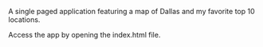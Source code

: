 A single paged application featuring a map of Dallas and my favorite top 10 locations.

Access the app by opening the index.html file.

